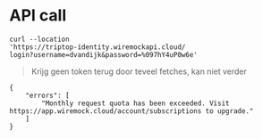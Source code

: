 # API call

```
curl --location 
'https://triptop-identity.wiremockapi.cloud/
login?username=dvandijk&password=%097hY4uP0w6e'
```

> Krijg geen token terug door teveel fetches, kan niet verder

```
{
    "errors": [
        "Monthly request quota has been exceeded. Visit https://app.wiremock.cloud/account/subscriptions to upgrade."
    ]
}
```